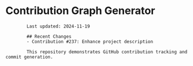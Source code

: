 # Contribution Graph Generator
            
            Last updated: 2024-11-19
            
            ## Recent Changes
            - Contribution #237: Enhance project description
            
            This repository demonstrates GitHub contribution tracking and commit generation.
        
